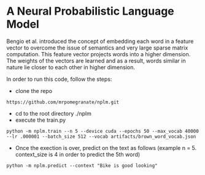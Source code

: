 # A Neural Probabilistic Language Model 
Bengio et al. introduced the concept of embedding each word in a feature vector to overcome the issue of semantics and very large sparse matrix computation. This feature vector projects words into a higher dimension. The weights of the vectors are learned and as a result, words similar in nature lie closer to each other in higher dimension. 

In order to run this code, follow the steps:

- clone the repo 
```
https://github.com/mrpomegranate/nplm.git
```
- cd to the root directory ./nplm
- execute the train.py
```
python -m nplm.train --n 5 --device cuda --epochs 50 --max_vocab 40000 --lr .000001 --batch_size 512 --vocab artifacts/brown_word_vocab.json
```
- Once the exection is over, predict on the text as follows (example n = 5. context_size is 4 in order to predict the 5th word)
```
python -m nplm.predict --context "Bike is good looking"
```
